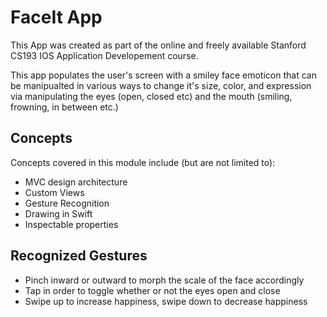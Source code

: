 #  FaceIt App

This App was created as part of the online and freely available Stanford CS193 IOS Application Developement course. 

This app populates the user's screen with a smiley face emoticon that can be manipualted in various ways to change it's size, color, and expression via manipulating the eyes (open, closed etc) and the mouth (smiling, frowning, in between etc.)


## Concepts

Concepts covered in this module include (but are not limited to):

- MVC design architecture 
- Custom Views
- Gesture Recognition
- Drawing in Swift
- Inspectable properties



## Recognized Gestures

- Pinch inward or outward to morph the scale of the face accordingly
- Tap in order to toggle whether or not the eyes open and close
- Swipe up to increase happiness, swipe down to decrease happiness

